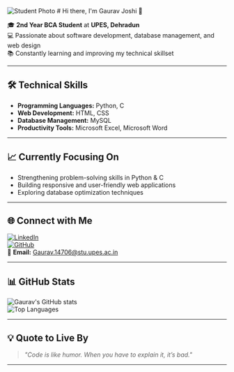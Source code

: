  <img src="C:\Users\cs joshi\OneDrive\Desktop\My resume pic.jpg" alt="Student Photo">
# Hi there, I'm Gaurav Joshi 👋

🎓 **2nd Year BCA Student** at **UPES, Dehradun**  
💻 Passionate about software development, database management, and web design  
📚 Constantly learning and improving my technical skillset  

---

## 🛠️ Technical Skills

- **Programming Languages:** Python, C  
- **Web Development:** HTML, CSS  
- **Database Management:** MySQL  
- **Productivity Tools:** Microsoft Excel, Microsoft Word  

---

## 📈 Currently Focusing On
- Strengthening problem-solving skills in Python & C  
- Building responsive and user-friendly web applications  
- Exploring database optimization techniques  

---

## 🌐 Connect with Me

[![LinkedIn](https://img.shields.io/badge/LinkedIn-Gaurav%20Joshi-blue?style=flat&logo=linkedin)](https://www.linkedin.com/in/gaurav-joshi-b768a0301)  
[![GitHub](https://img.shields.io/badge/GitHub-gauravjoshi1616-black?style=flat&logo=github)](https://github.com/gauravjoshi1616)  
📧 **Email:** [Gaurav.14706@stu.upes.ac.in](mailto:Gaurav.14706@stu.upes.ac.in)

---

## 📊 GitHub Stats

![Gaurav's GitHub stats](https://github-readme-stats.vercel.app/api?username=gauravjoshi1616&show_icons=true&theme=default)  
![Top Languages](https://github-readme-stats.vercel.app/api/top-langs/?username=gauravjoshi1616&layout=compact)

---

## 💡 Quote to Live By
> *"Code is like humor. When you have to explain it, it’s bad."*

---
